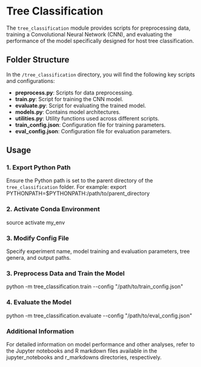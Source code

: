 # Tree Classification

The `tree_classification` module provides scripts for preprocessing data, training a Convolutional Neural Network (CNN), and evaluating the performance of the model specifically designed for host tree classification.

## Folder Structure

In the `/tree_classification` directory, you will find the following key scripts and configurations:

- **preprocess.py**: Scripts for data preprocessing.
- **train.py**: Script for training the CNN model.
- **evaluate.py**: Script for evaluating the trained model.
- **models.py**: Contains model architectures.
- **utilities.py**: Utility functions used across different scripts.
- **train_config.json**: Configuration file for training parameters.
- **eval_config.json**: Configuration file for evaluation parameters.

## Usage

### 1. Export Python Path
Ensure the Python path is set to the parent directory of the `tree_classification` folder. For example:
export PYTHONPATH=$PYTHONPATH:/path/to/parent_directory

### 2. Activate Conda Environment
source activate my_env

### 3. Modify Config File
Specify experiment name, model training and evaluation parameters, tree genera, and output paths.

### 3. Preprocess Data and Train the Model
python -m tree_classification.train --config "/path/to/train_config.json"

### 4. Evaluate the Model
python -m tree_classification.evaluate --config "/path/to/eval_config.json"

### Additional Information
For detailed information on model performance and other analyses, refer to the Jupyter notebooks and R markdown files available in the jupyter_notebooks and r_markdowns directories, respectively.
